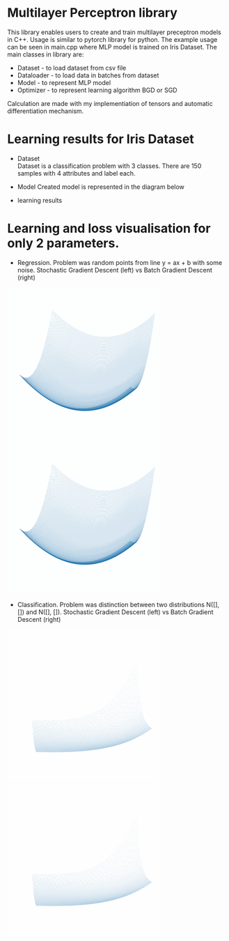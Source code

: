 # Multilayer Perceptron library

This library enables users to create and train multilayer preceptron models in C++. Usage is similar to pytorch library for python.
The example usage can be seen in main.cpp where MLP model is trained on Iris Dataset. The main classes in library are:
+ Dataset - to load dataset from csv file
+ Dataloader - to load data in batches from dataset
+ Model - to represent MLP model
+ Optimizer - to represent learning algorithm BGD or SGD
  
Calculation are made with my implementiation of tensors and automatic differentiation mechanism.


# Learning results for Iris Dataset
+ Dataset  
  Dataset is a classification problem with 3 classes. There are 150 samples with 4 attributes and label each.
   
+ Model
  Created model is represented in the diagram below

+ learning results

# Learning and loss visualisation for only 2 parameters.
+ Regression. Problem was random points from line y = ax + b with some noise. Stochastic Gradient Descent (left) vs Batch Gradient Descent (right)
<p float="left">
  <img src="https://github.com/kogelbezmogel/MLP/blob/master/learning_regression_sgd.gif" width="350" height="350"/>
  <img src="https://github.com/kogelbezmogel/MLP/blob/master/learning_regression_bgd.gif" width="350" height="350"/>
</p>

+ Classification. Problem was distinction between two distributions N([], []) and N([], []). Stochastic Gradient Descent (left) vs Batch Gradient Descent (right)
<p float="left">
  <img src="https://github.com/kogelbezmogel/MLP/blob/master/learning_classification_sgd.gif" width="350" height="350"/>
  <img src="https://github.com/kogelbezmogel/MLP/blob/master/learning_classification_bgd.gif" width="350" height="350"/>
</p>

